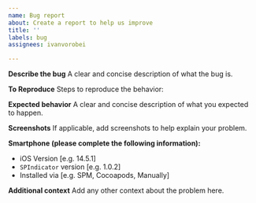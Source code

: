 ```yaml
---
name: Bug report
about: Create a report to help us improve
title: ''
labels: bug
assignees: ivanvorobei

---
```


**Describe the bug**
A clear and concise description of what the bug is.

**To Reproduce**
Steps to reproduce the behavior:

**Expected behavior**
A clear and concise description of what you expected to happen.

**Screenshots**
If applicable, add screenshots to help explain your problem.

**Smartphone (please complete the following information):**
 - iOS Version [e.g. 14.5.1]
 - `SPIndicator` version [e.g. 1.0.2]
 - Installed via [e.g. SPM, Cocoapods, Manually]

**Additional context**
Add any other context about the problem here.
